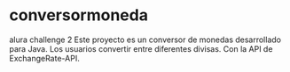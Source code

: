 # conversormoneda
alura challenge 2
Este proyecto es un conversor de monedas
desarrollado para Java.
Los usuarios convertir entre diferentes divisas.
Con la API de ExchangeRate-API. 
